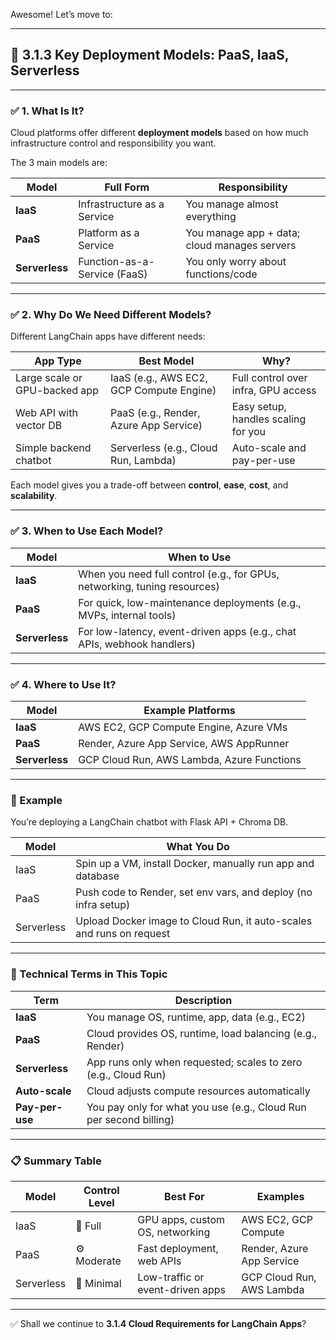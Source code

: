 Awesome! Let’s move to:

---

## 🔹 **3.1.3 Key Deployment Models: PaaS, IaaS, Serverless**

---

### ✅ 1. What Is It?

Cloud platforms offer different **deployment models** based on how much infrastructure control and responsibility you want.

The 3 main models are:

| Model       | Full Form                       | Responsibility |
|-------------|----------------------------------|----------------|
| **IaaS**    | Infrastructure as a Service     | You manage almost everything |
| **PaaS**    | Platform as a Service           | You manage app + data; cloud manages servers |
| **Serverless** | Function-as-a-Service (FaaS) | You only worry about functions/code |

---

### ✅ 2. Why Do We Need Different Models?

Different LangChain apps have different needs:

| App Type | Best Model | Why? |
|----------|------------|------|
| Large scale or GPU-backed app | IaaS (e.g., AWS EC2, GCP Compute Engine) | Full control over infra, GPU access |
| Web API with vector DB | PaaS (e.g., Render, Azure App Service) | Easy setup, handles scaling for you |
| Simple backend chatbot | Serverless (e.g., Cloud Run, Lambda) | Auto-scale and pay-per-use |

Each model gives you a trade-off between **control**, **ease**, **cost**, and **scalability**.

---

### ✅ 3. When to Use Each Model?

| Model       | When to Use |
|-------------|-------------|
| **IaaS**    | When you need full control (e.g., for GPUs, networking, tuning resources) |
| **PaaS**    | For quick, low-maintenance deployments (e.g., MVPs, internal tools) |
| **Serverless** | For low-latency, event-driven apps (e.g., chat APIs, webhook handlers) |

---

### ✅ 4. Where to Use It?

| Model       | Example Platforms |
|-------------|-------------------|
| **IaaS**    | AWS EC2, GCP Compute Engine, Azure VMs |
| **PaaS**    | Render, Azure App Service, AWS AppRunner |
| **Serverless** | GCP Cloud Run, AWS Lambda, Azure Functions |

---

### 🧠 Example

You’re deploying a LangChain chatbot with Flask API + Chroma DB.

| Model       | What You Do |
|-------------|-------------|
| IaaS        | Spin up a VM, install Docker, manually run app and database |
| PaaS        | Push code to Render, set env vars, and deploy (no infra setup) |
| Serverless  | Upload Docker image to Cloud Run, it auto-scales and runs on request |

---

### 📌 Technical Terms in This Topic

| Term | Description |
|------|-------------|
| **IaaS** | You manage OS, runtime, app, data (e.g., EC2) |
| **PaaS** | Cloud provides OS, runtime, load balancing (e.g., Render) |
| **Serverless** | App runs only when requested; scales to zero (e.g., Cloud Run) |
| **Auto-scale** | Cloud adjusts compute resources automatically |
| **Pay-per-use** | You pay only for what you use (e.g., Cloud Run per second billing) |

---

### 📋 Summary Table

| Model       | Control Level | Best For                        | Examples                  |
|-------------|---------------|----------------------------------|---------------------------|
| IaaS        | 🔧 Full       | GPU apps, custom OS, networking | AWS EC2, GCP Compute      |
| PaaS        | ⚙️ Moderate  | Fast deployment, web APIs       | Render, Azure App Service |
| Serverless  | 🧠 Minimal    | Low-traffic or event-driven apps| GCP Cloud Run, AWS Lambda |

---

✅ Shall we continue to **3.1.4 Cloud Requirements for LangChain Apps**?